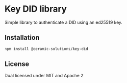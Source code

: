 # Key DID library

Simple library to authenticate a DID using an ed25519 key.

## Installation

```sh
npm install @ceramic-solutions/key-did
```

## License

Dual licensed under MIT and Apache 2
